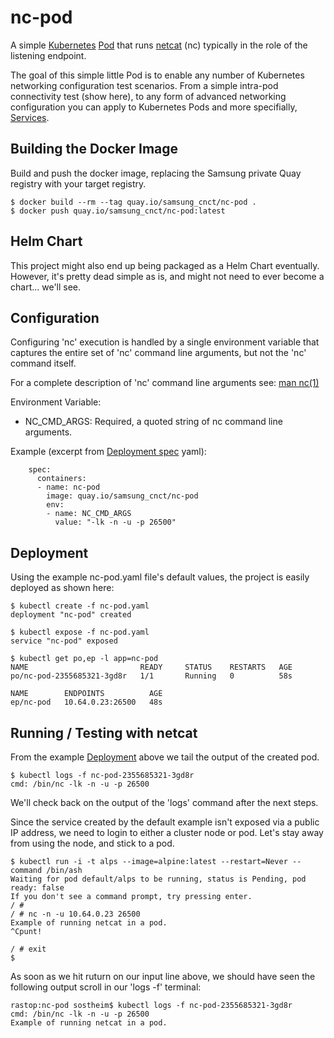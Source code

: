 # nc-pod

A simple [Kubernetes](https://kubernetes.io/) [Pod](https://kubernetes.io/docs/user-guide/pods/) that runs [netcat](http://netcat.sourceforge.net/) (nc) typically in the role of the
listening endpoint.  

The goal of this simple little Pod is to enable any number of Kubernetes 
networking configuration test scenarios.  From a simple intra-pod connectivity
test (show here), to any form of advanced networking configuration you can 
apply to Kubernetes Pods and more specifially, [Services](https://kubernetes.io/docs/user-guide/services/).  

## Building the Docker Image
Build and push the docker image, replacing the Samsung private Quay registry with your target registry.
```
$ docker build --rm --tag quay.io/samsung_cnct/nc-pod .
$ docker push quay.io/samsung_cnct/nc-pod:latest
```

## Helm Chart
This project might also end up being packaged as a Helm Chart eventually.  
However, it's pretty dead simple as is, and might not need to ever become a 
chart... we'll see.

## Configuration

Configuring 'nc' execution is handled by a single environment variable that 
captures the entire set of 'nc' command line arguments, but not the 'nc'
command itself.

For a complete description of 'nc' command line arguments see: [man nc(1)](https://linux.die.net/man/1/nc)

Environment Variable:
* NC_CMD_ARGS: Required, a quoted string of nc command line arguments.

Example (excerpt from [Deployment spec](https://kubernetes.io/docs/user-guide/deployments/#writing-a-deployment-spec) yaml):
```
    spec:
      containers:
      - name: nc-pod
        image: quay.io/samsung_cnct/nc-pod
        env:
        - name: NC_CMD_ARGS
          value: "-lk -n -u -p 26500"
``` 

## Deployment
Using the example nc-pod.yaml file's default values, the project is easily 
deployed as shown here:

```
$ kubectl create -f nc-pod.yaml
deployment "nc-pod" created

$ kubectl expose -f nc-pod.yaml 
service "nc-pod" exposed

$ kubectl get po,ep -l app=nc-pod
NAME                         READY     STATUS    RESTARTS   AGE
po/nc-pod-2355685321-3gd8r   1/1       Running   0          58s

NAME        ENDPOINTS          AGE
ep/nc-pod   10.64.0.23:26500   48s
```

## Running / Testing with netcat

From the example [Deployment](https://kubernetes.io/docs/user-guide/deployments/) above we tail the output of the created pod.
```
$ kubectl logs -f nc-pod-2355685321-3gd8r
cmd: /bin/nc -lk -n -u -p 26500 
```
We'll check back on the output of the 'logs' command after the next steps.

Since the service created by the default example isn't exposed via a public IP
address, we need to login to either a cluster node or pod.  Let's stay away 
from using the node, and stick to a pod.

```
$ kubectl run -i -t alps --image=alpine:latest --restart=Never --command /bin/ash
Waiting for pod default/alps to be running, status is Pending, pod ready: false
If you don't see a command prompt, try pressing enter.
/ # 
/ # nc -n -u 10.64.0.23 26500
Example of running netcat in a pod.
^Cpunt!

/ # exit
$ 
```
As soon as we hit ruturn on our input line above, we should have seen the 
following output scroll in our 'logs -f' terminal:
```
rastop:nc-pod sostheim$ kubectl logs -f nc-pod-2355685321-3gd8r
cmd: /bin/nc -lk -n -u -p 26500 
Example of running netcat in a pod.
```

